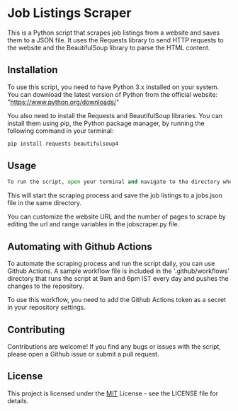 # Job Listings Scraper

This is a Python script that scrapes job listings from a website and saves them to a JSON file. It uses the Requests library to send HTTP requests to the website and the BeautifulSoup library to parse the HTML content.

## Installation

To use this script, you need to have Python 3.x installed on your system. You can download the latest version of Python from the official website: "https://www.python.org/downloads/"

You also need to install the Requests and BeautifulSoup libraries. You can install them using pip, the Python package manager, by running the following command in your terminal:

```bash
pip install requests beautifulsoup4
```

## Usage

```python
To run the script, open your terminal and navigate to the directory where the jobscraper.py file is located. Then run the following command:
```
This will start the scraping process and save the job listings to a jobs.json file in the same directory.

You can customize the website URL and the number of pages to scrape by editing the url and range variables in the jobscraper.py file.

## Automating with Github Actions
To automate the scraping process and run the script daily, you can use Github Actions. A sample workflow file is included in the '.github/workflows' directory that runs the script at 9am and 6pm IST every day and pushes the changes to the repository.

To use this workflow, you need to add the Github Actions token as a secret in your repository settings.

## Contributing
Contributions are welcome! If you find any bugs or issues with the script, please open a Github issue or submit a pull request.

## License
This project is licensed under the [MIT](https://choosealicense.com/licenses/mit/) License - see the LICENSE file for details.
